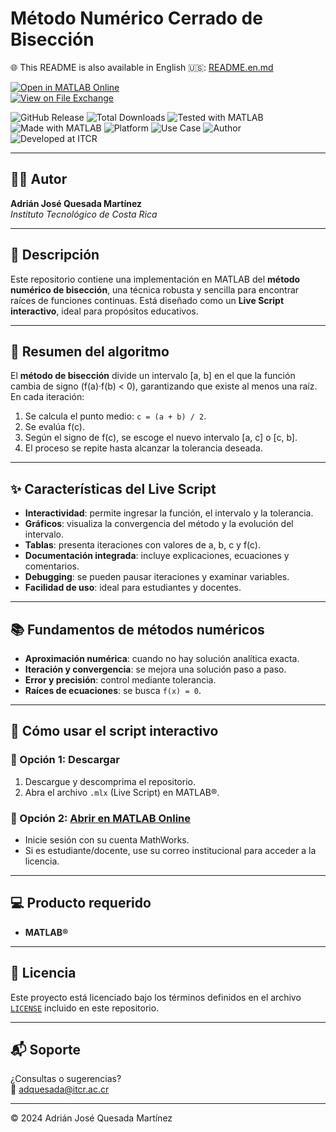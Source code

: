 # Método Numérico Cerrado de Bisección

🌐 This README is also available in English 🇺🇸: [README.en.md](README.en.md)

[![Open in MATLAB Online](https://www.mathworks.com/images/responsive/global/open-in-matlab-online.svg)](https://matlab.mathworks.com/open/github/v1?repo=adriancrc/Metodo-numerico-de-Biseccion)  
[![View on File Exchange](https://www.mathworks.com/matlabcentral/images/matlab-file-exchange.svg)](https://la.mathworks.com/matlabcentral/fileexchange/180635-metodo-numerico-de-biseccion)

![GitHub Release](https://img.shields.io/github/v/release/adriancrc/Metodo-numerico-de-Biseccion)
![Total Downloads](https://img.shields.io/github/downloads/adriancrc/Metodo-numerico-de-Biseccion/total)
![Tested with MATLAB](https://img.shields.io/endpoint?url=https%3A%2F%2Fraw.githubusercontent.com%2Fadriancrc%2FMetodo-numerico-de-Biseccion%2Fmain%2Freport%2Fbadge%2Ftested_with.json)
![Made with MATLAB](https://img.shields.io/badge/Made%20with-MATLAB-blue)
![Platform](https://img.shields.io/badge/Platform-Windows%20%7C%20macOS%20%7C%20Linux-lightgrey)
![Use Case](https://img.shields.io/badge/Use-Educational-success)
![Author](https://img.shields.io/badge/Author-Adrián%20Quesada%20Martínez-blueviolet)
![Developed at ITCR](https://img.shields.io/badge/Developed%20at-ITCR-blue)




---

## 👨‍💻 Autor
**Adrián José Quesada Martínez**  
*Instituto Tecnológico de Costa Rica*

---

## 📘 Descripción

Este repositorio contiene una implementación en MATLAB del **método numérico de bisección**, una técnica robusta y sencilla para encontrar raíces de funciones continuas. Está diseñado como un **Live Script interactivo**, ideal para propósitos educativos.

---

## 🧠 Resumen del algoritmo

El **método de bisección** divide un intervalo \[a, b\] en el que la función cambia de signo (f(a)·f(b) < 0), garantizando que existe al menos una raíz. En cada iteración:

1. Se calcula el punto medio: `c = (a + b) / 2`.
2. Se evalúa f(c).
3. Según el signo de f(c), se escoge el nuevo intervalo \[a, c\] o \[c, b\].
4. El proceso se repite hasta alcanzar la tolerancia deseada.

---

## ✨ Características del Live Script

- **Interactividad**: permite ingresar la función, el intervalo y la tolerancia.
- **Gráficos**: visualiza la convergencia del método y la evolución del intervalo.
- **Tablas**: presenta iteraciones con valores de a, b, c y f(c).
- **Documentación integrada**: incluye explicaciones, ecuaciones y comentarios.
- **Debugging**: se pueden pausar iteraciones y examinar variables.
- **Facilidad de uso**: ideal para estudiantes y docentes.

---

## 📚 Fundamentos de métodos numéricos

- **Aproximación numérica**: cuando no hay solución analítica exacta.
- **Iteración y convergencia**: se mejora una solución paso a paso.
- **Error y precisión**: control mediante tolerancia.
- **Raíces de ecuaciones**: se busca `f(x) = 0`.

---

## 🚀 Cómo usar el script interactivo

### 🔹 Opción 1: Descargar

1. Descargue y descomprima el repositorio.
2. Abra el archivo `.mlx` (Live Script) en MATLAB®.

### 🔹 Opción 2: [Abrir en MATLAB Online](https://matlab.mathworks.com/open/github/v1?repo=adriancrc/Metodo-numerico-de-Biseccion)

- Inicie sesión con su cuenta MathWorks.
- Si es estudiante/docente, use su correo institucional para acceder a la licencia.

---

## 💻 Producto requerido

- **MATLAB®**

---

## 📄 Licencia

Este proyecto está licenciado bajo los términos definidos en el archivo [`LICENSE`](LICENSE) incluido en este repositorio.

---

## 📬 Soporte

¿Consultas o sugerencias?  
📧 [adquesada@itcr.ac.cr](mailto:adquesada@itcr.ac.cr)

---

© 2024 Adrián José Quesada Martínez



